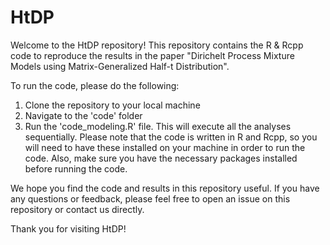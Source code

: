 # HtDP
Welcome to the HtDP repository! This repository contains the R & Rcpp code to reproduce the results in the paper "Dirichelt Process Mixture Models using Matrix-Generalized Half-t Distribution".

To run the code, please do the following:

1. Clone the repository to your local machine
2. Navigate to the 'code' folder
3. Run the 'code_modeling.R' file. 
This will execute all the analyses sequentially.
Please note that the code is written in R and Rcpp, so you will need to have these installed on your machine in order to run the code. Also, make sure you have the necessary packages installed before running the code.

We hope you find the code and results in this repository useful. If you have any questions or feedback, please feel free to open an issue on this repository or contact us directly.

Thank you for visiting HtDP!
